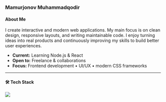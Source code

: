 ### Mamurjonov Muhammadqodir

#### About Me
I create interactive and modern web applications. My main focus is on clean design, responsive layouts, and writing maintainable code. I enjoy turning ideas into real products and continuously improving my skills to build better user experiences.

-  **Current:** Learning Node.js & React  
-  **Open to:** Freelance & collaborations  
-  **Focus:** Frontend development • UI/UX • modern CSS frameworks  

---

#### 🛠 Tech Stack
<p align="left">
  <img src="https://skillicons.dev/icons?i=html,css,bootstrap,tailwind,js" />
</p>
